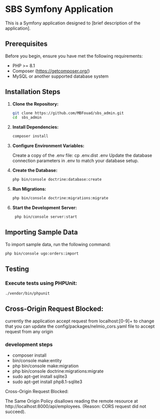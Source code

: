 # SBS Symfony Application

This is a Symfony application designed to [brief description of the application].

## Prerequisites

Before you begin, ensure you have met the following requirements:

- PHP >= 8.1
- Composer (https://getcomposer.org/)
- MySQL or another supported database system

## Installation Steps

1. **Clone the Repository:**
   ```bash
   git clone https://github.com/MBFouad/sbs_admin.git
   cd  sbs_admin

2. **Install Dependencies:**
   ```bash
   composer install
   ```
3. **Configure Environment Variables:**

   Create a copy of the .env file: cp .env.dist .env
   Update the database connection parameters in .env to match your database setup.
4. **Create the Database:**
   ```bash
   php bin/console doctrine:database:create
   ```
5. **Run Migrations:**
   ```bash
   php bin/console doctrine:migrations:migrate
   ```
6. **Start the Development Server:**
   ```bash
    php bin/console server:start
    ```

## Importing Sample Data

To import sample data, run the following command:

```bash
php bin/console ugo:orders:import
``` 

## Testing

### Execute tests using PHPUnit:

   ```bash
   ./vendor/bin/phpunit
   ```

## Cross-Origin Request Blocked:

currently the application accept request from localhost:[0-9]+ to change that you can update the
config/packages/nelmio_cors.yaml file to accept request from any origin

### development steps

- composer install
- bin/console make:entity
- php bin/console make:migration
- php bin/console doctrine:migrations:migrate
- sudo apt-get install sqlite3
- sudo apt-get install php8.1-sqlite3

Cross-Origin Request Blocked:

The Same Origin Policy disallows reading the remote resource at http://localhost:8000/api/employees. (Reason: CORS
request did not succeed).